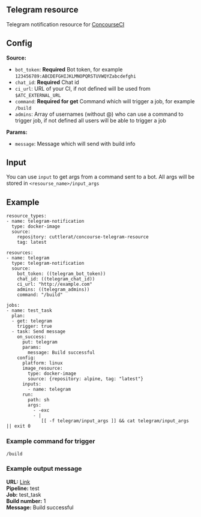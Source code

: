 ## Telegram resource
Telegram notification resource for [ConcourseCI](https://github.com/concourse/concourse)

## Config
**Source:**
* `bot_token`: **Required** Bot token, for example `123456789:ABCDEFGHIJKLMNOPQRSTUVWQYZabcdefghi`
* `chat_id`: **Required** Chat id
* `ci_url`: URL of your CI, if not defined will be used from `$ATC_EXTERNAL_URL`
* `command`: **Required for get** Command which will trigger a job, for example `/build`
* `admins`: Array of usernames (without @) who can use a command to trigger job, if not defined all users will be able to trigger a job 

**Params:**
* `message`: Message which will send with build info

## Input
You can use `input` to get args from a command sent to a bot.
All args will be stored in `<resourse_name>/input_args`

## Example
```
resource_types:
- name: telegram-notification
  type: docker-image
  source:
    repository: cuttlerat/concourse-telegram-resource
    tag: latest

resources:
- name: telegram
  type: telegram-notification
  source:
    bot_token: ((telegram_bot_token))
    chat_id: ((telegram_chat_id))
    ci_url: "http://example.com"
    admins: ((telegram_admins))
    command: "/build"

jobs:
- name: test_task
  plan:
  - get: telegram
    trigger: true
  - task: Send message
    on_success:
      put: telegram
      params:
        message: Build successful
    config:
      platform: linux
      image_resource:
        type: docker-image
        source: {repository: alpine, tag: "latest"}
      inputs:
        - name: telegram
      run:
        path: sh
        args:
          - -exc
          - |
             [[ -f telegram/input_args ]] && cat telegram/input_args || exit 0
```

### Example command for trigger
`/build`

### Example output message
**URL:** [Link](http://example.com/teams/main/pipelines/test/jobs/test_task/builds/1)  
**Pipeline:** test  
**Job:** test_task  
**Build number:** 1  
**Message:** Build successful  

